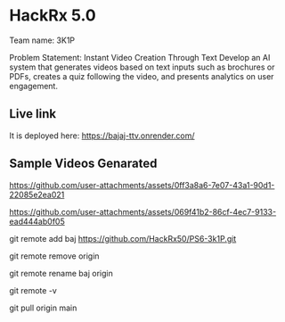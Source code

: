 # **HackRx** **5.0**

Team name: 3K1P

Problem Statement: Instant Video Creation Through Text
Develop an AI system that generates videos based on text inputs such as brochures or PDFs, creates a quiz following the video, and presents analytics on user engagement.

## Live link

It is deployed here: <https://bajaj-ttv.onrender.com/>

## Sample Videos Genarated


https://github.com/user-attachments/assets/0ff3a8a6-7e07-43a1-90d1-22085e2ea021



https://github.com/user-attachments/assets/069f41b2-86cf-4ec7-9133-ead444ab0f05


git remote add baj https://github.com/HackRx50/PS6-3k1P.git

git remote remove origin

git remote rename baj origin

git remote -v

git pull origin main

